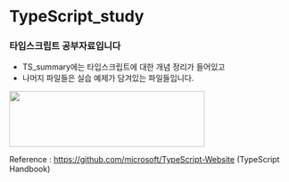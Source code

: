 # TypeScript_study
### 타입스크립트 공부자료입니다
- TS_summary에는 타입스크립트에 대한 개념 정리가 들어있고
- 나머지 파일들은 실습 예제가 담겨있는 파일들입니다.

<img src="https://media.vlpt.us/images/edie_ko/post/ad0ab504-a16b-40fa-925c-1df8324dbe70/typescript.jpeg" width="350" height="100">

Reference :  https://github.com/microsoft/TypeScript-Website (TypeScript Handbook)
